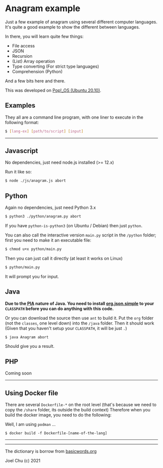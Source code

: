 # Anagram example

Just a few example of anagram using several different computer languages.
It's quite a good example to show the different between languages.

In there, you will learn quite few things:

- File access
- JSON
- Recursion
- (List) Array operation
- Type converting (For strict type languages)
- Comprehension (Python)

And a few bits here and there.

This was developed on [Pop!_OS (Ubuntu 20.10)](https://pop.system76.com/).

## Examples

They all are a command line program, with one liner to execute in the following format:

```sh
$ [lang-ex] [path/to/script] [input]
```

---

## Javascript

No dependencies, just need node.js installed (>= 12.x)

Run it like so:

```sh
$ node ./js/anagram.js abort
```

## Python

Again no dependencies, just need Python 3.x

```sh
$ python3 ./python/anagram.py abort
```

If you have `python-is-python3` (on Ubuntu / Debian) then just `python`.

You can also call the interactive version `main.py` script in the `/python` folder; first you need to make it an executable file:

```sh
$ chmod u+x python/main.py
```

Then you can just call it directly (at least it works on Linux)

```sh
$ python/main.py
```

It will prompt you for input.

##  Java

**Due to the <abbr title="Pain in your a**">PIA</abbr> nature of Java. You need to install [org.json.simple](https://code.google.com/archive/p/json-simple/) to your `CLASSPATH` before you can do anything with this code.**

Or you can download the source then use `ant` to build it. Put the `org` folder (not the `classes`, one level down) into the `/java` folder. Then it should work (Given that you haven't setup your `CLASSPATH`, it will be just `.`)

```sh
$ java Anagram abort
```

Should give you a result.

## PHP

Coming soon

---

## Using Docker file

There are several `Dockerfile-*` on the root level (that's because we need to copy the `/share` folder, its outside the build context)
Therefore when you build the docker image, you need to do the following:

Well, I am using `podman` ...

```
$ docker build -f Dockerfile-[name-of-the-lang]
```

---

---

The dictionary is borrow from [basicwords.org](https://anagrams.basicwords.org)

Joel Chu (c) 2021
